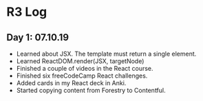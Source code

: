 # R3 Log
## Day 1: 07.10.19 
* Learned about JSX. The template must return a single element.
* Learned ReactDOM.render(JSX, targetNode)
* Finished a couple of videos in the React course.
* Finished six freeCodeCamp React challenges.
* Added cards in my React deck in Anki.
* Started copying content from Forestry to Contentful.